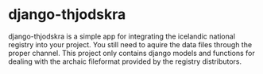django-thjodskra
================

django-thjodskra is a simple app for integrating the icelandic national registry into your project.
You still need to aquire the data files through the proper channel. This project only contains django models and functions for dealing with the archaic fileformat provided by the registry distributors.
